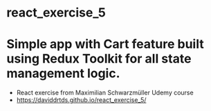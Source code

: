 # react_exercise_5
# Simple app with Cart feature built using Redux Toolkit for all state management logic.
- React exercise from Maximilian Schwarzmüller Udemy course
- https://daviddrtds.github.io/react_exercise_5/
